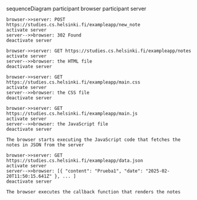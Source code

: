 sequenceDiagram
    participant browser
    participant server
    
    browser->>server: POST https://studies.cs.helsinki.fi/exampleapp/new_note
    activate server
    server-->>browser: 302 Found
    deactivate server
    
    browser->>server: GET https://studies.cs.helsinki.fi/exampleapp/notes
    activate server
    server-->>browser: the HTML file
    deactivate server

    browser->>server: GET https://studies.cs.helsinki.fi/exampleapp/main.css
    activate server
    server-->>browser: the CSS file
    deactivate server
    
    browser->>server: GET https://studies.cs.helsinki.fi/exampleapp/main.js
    activate server
    server-->>browser: the JavaScript file
    deactivate server
    
    The browser starts executing the JavaScript code that fetches the notes in JSON from the server
    
    browser->>server: GET https://studies.cs.helsinki.fi/exampleapp/data.json
    activate server
    server-->>browser: [{ "content": "Prueba1", "date": "2025-02-20T11:50:15.641Z" }, ... ]
    deactivate server    

    The browser executes the callback function that renders the notes
